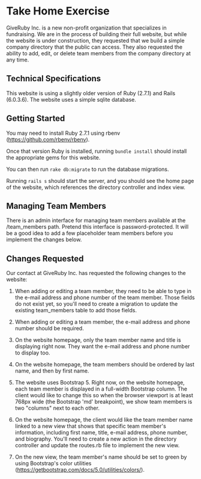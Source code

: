 # Take Home Exercise

GiveRuby Inc. is a new non-profit organization that specializes in fundraising. We are in the process of building their full website, but while the website is under construction, they requested that we build a simple company directory that the public can access. They also requested the ability to add, edit, or delete team members from the company directory at any time.

## Technical Specifications

This website is using a slightly older version of Ruby (2.7.1) and Rails (6.0.3.6). The website uses a simple sqlite database.

## Getting Started

You may need to install Ruby 2.7.1 using rbenv (https://github.com/rbenv/rbenv).

Once that version Ruby is installed, running `bundle install` should install the appropriate gems for this website.

You can then run `rake db:migrate` to run the database migrations.

Running `rails s` should start the server, and you should see the home page of the website, which references the directory controller and index view.

## Managing Team Members

There is an admin interface for managing team members available at the /team_members path. Pretend this interface is password-protected. It will be a good idea to add a few placeholder team members before you implement the changes below.

## Changes Requested 

Our contact at GiveRuby Inc. has requested the following changes to the website:

1. When adding or editing a team member, they need to be able to type in the e-mail address and phone number of the team member. Those fields do not exist yet, so you'll need to create a migration to update the existing team_members table to add those fields.

1. When adding or editing a team member, the e-mail address and phone number should be required.

1. On the website homepage, only the team member name and title is displaying right now. They want the e-mail address and phone number to display too.

1. On the website homepage, the team members should be ordered by last name, and then by first name.

1. The website uses Bootstrap 5. Right now, on the website homepage, each team member is displayed in a full-width Bootstrap column. The client would like to change this so when the browser viewport is at least 768px wide (the Bootstrap 'md' breakpoint), we show team members is two "columns" next to each other.

1. On the website homepage, the client would like the team member name linked to a new view that shows that specific team member's information, including first name, title, e-mail address, phone number, and biography. You'll need to create a new action in the directory controller and update the routes.rb file to implement the new view.

1. On the new view, the team member's name should be set to green by using Bootstrap's color utilities (https://getbootstrap.com/docs/5.0/utilities/colors/).